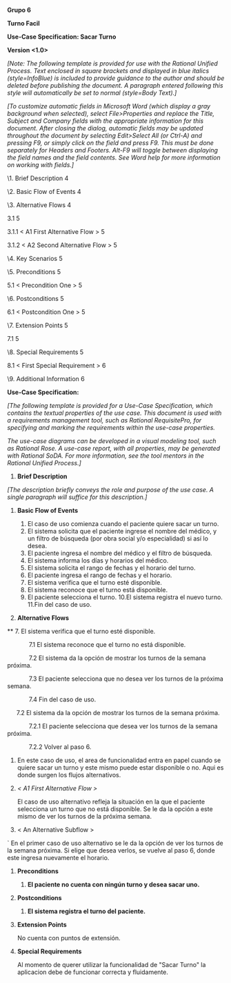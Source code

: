 ﻿

**Grupo 6**


**Turno Facil**

**Use-Case Specification: Sacar Turno**

**Version <1.0>**

*[Note: The following template is provided for use with the Rational Unified Process. Text enclosed in square brackets and displayed in blue italics (style=InfoBlue) is included to provide guidance to the author and should be deleted before publishing the document. A paragraph entered following this style will automatically be set to normal (style=Body Text).]*

*[To customize automatic fields in Microsoft Word (which display a gray background when selected), select File>Properties and replace the Title, Subject and Company fields with the appropriate information for this document. After closing the dialog, automatic fields may be updated throughout the document by selecting Edit>Select All (or Ctrl-A) and pressing F9, or simply click on the field and press F9. This must be done separately for Headers and Footers. Alt-F9 will toggle between displaying the field names and the field contents. See Word help for more information on working with fields.]* 


\1.	Brief Description	4

\2.	Basic Flow of Events	4

\3.	Alternative Flows	4

3.1	<Area of Functionality>	5

3.1.1	< A1 First Alternative Flow >	5

3.1.2	< A2 Second Alternative Flow >	5

\4.	Key Scenarios	5

\5.	Preconditions	5

5.1	< Precondition One >	5

\6.	Postconditions	5

6.1	< Postcondition One >	5

\7.	Extension Points	5

7.1	<Name of Extension Point>	5

\8.	Special Requirements	5

8.1	< First Special Requirement >	6

\9.	Additional Information	6


**Use-Case Specification: <Use-Case Name>** 

*[The following template is provided for a Use-Case Specification, which contains the textual properties of the use case. This document is used with a requirements management tool, such as Rational RequisitePro, for specifying and marking the requirements within the use-case properties.*

*The use-case diagrams can be developed in a visual modeling tool, such as Rational Rose. A use-case report, with all properties, may be generated with Rational SoDA. For more information, see the tool mentors in the Rational Unified Process.]*

1. **Brief Description**

*[The description briefly conveys the role and purpose of the use case. A single paragraph will suffice for this description.]*

1. **Basic Flow of Events**


	1. El caso de uso comienza cuando el paciente quiere sacar un turno.
	2. El sistema solicita que el paciente ingrese el nombre del médico, y un filtro de búsqueda (por obra social y/o especialidad) si así lo desea.
	3. El paciente ingresa el nombre del médico y el filtro de búsqueda.
	4. El sistema informa los días y horarios del médico.
	5. El sistema solicita el rango de fechas y el horario del turno.
	6. El paciente ingresa el rango de fechas y el horario.
	7. El sistema verifica que el turno esté disponible.
	8. El sistema reconoce que el turno está disponible.
	9. El paciente selecciona el turno.
	10.El sistema registra el nuevo turno.
	11.Fin del caso de uso.


1. **Alternative Flows**

**	7.  El sistema verifica que el turno esté disponible.

`		`7.1 El sistema reconoce que el turno no está disponible.

`		`7.2 El sistema da la opción de mostrar los turnos de la semana próxima.

`		`7.3 El paciente selecciona que no desea ver los turnos de la próxima semana.

`		`7.4 Fin del caso de uso.

`	`7.2 El sistema da la opción de mostrar los turnos de la semana próxima.

`		`7.2.1 El paciente selecciona que desea ver los turnos de la semana próxima.

`		`7.2.2 Volver al paso 6.

1. **<Area of Functionality>**

	En este caso de uso, el area de funcionalidad entra en papel cuando se quiere sacar un turno y este mismo puede estar disponible o no. Aqui es donde surgen los flujos alternativos.

1. *< A1 First Alternative Flow >*

	El caso de uso alternativo refleja la situación en la que el paciente selecciona un turno que no está disponible. Se le da la opción a este mismo de ver los turnos de la próxima semana.

1. < An Alternative Subflow >

`	En el primer caso de uso alternativo se le da la opción de ver los turnos de la semana próxima. Si elige que desea verlos, se vuelve al paso 6, donde este ingresa nuevamente el horario.


1. **Preconditions**
	1. **El paciente no cuenta con ningún turno y desea sacar uno.**
1. **Postconditions**
	1. **El sistema registra el turno del paciente.**
1. **Extension Points**

	No cuenta con puntos de extensión.

1. **Special Requirements**

	Al momento de querer utilizar la funcionalidad de "Sacar Turno" la aplicacion debe de funcionar correcta y fluidamente.


